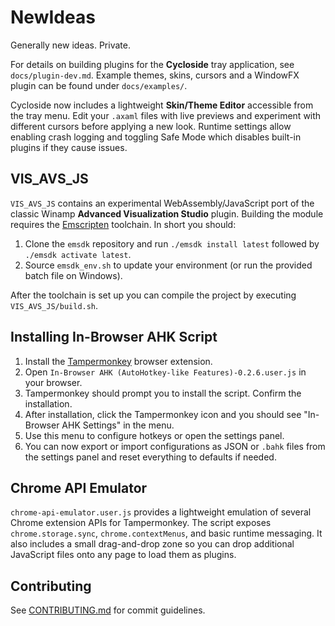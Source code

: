# NewIdeas
Generally new ideas. Private.

For details on building plugins for the **Cycloside** tray application, see
`docs/plugin-dev.md`. Example themes, skins, cursors and a WindowFX plugin can
be found under `docs/examples/`.

Cycloside now includes a lightweight **Skin/Theme Editor** accessible from the
tray menu. Edit your `.axaml` files with live previews and experiment with
different cursors before applying a new look.
Runtime settings allow enabling crash logging and toggling Safe Mode which
disables built-in plugins if they cause issues.

## VIS_AVS_JS

`VIS_AVS_JS` contains an experimental WebAssembly/JavaScript port of the classic
Winamp **Advanced Visualization Studio** plugin. Building the module requires
the [Emscripten](https://emscripten.org/) toolchain. In short you should:

1. Clone the `emsdk` repository and run `./emsdk install latest` followed by
   `./emsdk activate latest`.
2. Source `emsdk_env.sh` to update your environment (or run the provided batch
   file on Windows).

After the toolchain is set up you can compile the project by executing
`VIS_AVS_JS/build.sh`.

## Installing In-Browser AHK Script
1. Install the [Tampermonkey](https://www.tampermonkey.net/) browser extension.
2. Open `In-Browser AHK (AutoHotkey-like Features)-0.2.6.user.js` in your browser.
3. Tampermonkey should prompt you to install the script. Confirm the installation.
4. After installation, click the Tampermonkey icon and you should see "In-Browser AHK Settings" in the menu.
5. Use this menu to configure hotkeys or open the settings panel.
6. You can now export or import configurations as JSON or `.bahk` files from the settings panel and reset everything to defaults if needed.

## Chrome API Emulator

`chrome-api-emulator.user.js` provides a lightweight emulation of several Chrome extension APIs for Tampermonkey. The script exposes `chrome.storage.sync`, `chrome.contextMenus`, and basic runtime messaging. It also includes a small drag-and-drop zone so you can drop additional JavaScript files onto any page to load them as plugins.

## Contributing

See [CONTRIBUTING.md](CONTRIBUTING.md) for commit guidelines.
